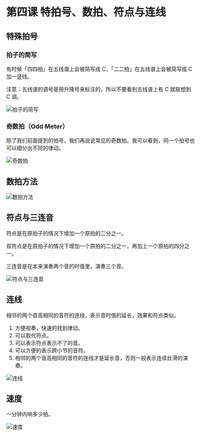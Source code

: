 # 第四课 特拍号、数拍、符点与连线

## 特殊拍号

### 拍子的简写

有时候「四四拍」在五线谱上会被简写成 C，「二二拍」在五线谱上会被简写成 C 加一竖线。

注意：五线谱的调号是用升降号来标注的，所以不要看到五线谱上有 C 就联想到 C 调。

![拍子的简写](https://r2.alrcly.com/doc/2022-04-22-xmHI5M.webp)

### 奇数拍（Odd Meter）

除了我们前面提到的拍号，我们再说说常见的奇数拍。我可以看到，同一个拍号也可以细分出不同的律动。

![奇数拍](https://r2.alrcly.com/doc/2022-04-22-GYIvKe.webp)

## 数拍方法

![数拍方法](https://r2.alrcly.com/doc/2022-04-22-iFdmnQ.webp)

## 符点与三连音

符点是在原拍子的情况下增加一个原拍的二分之一。

双符点是在原拍子的情况下增加一个原拍的二分之一，再加上一个原拍的四分之一。

三连音是在本来演奏两个音的时值里，演奏三个音。

![符点与三连音](https://r2.alrcly.com/doc/2022-04-22-urdA1W.webp)

## 连线

相邻的两个音高相同的音符的连线，表示音时值的延长，效果和符点类似。

1. 方便视奏，快速的找到律动。
2. 可以取代符点。
3. 可以表示符点表示不了的音。
4. 可以方便的表示跨小节的音符。
5. 相邻的两个音高相同的音符的连线才是延长音，否则一般表示连续丝滑的演奏。

![连线](https://r2.alrcly.com/doc/2022-04-22-fjFNr5.webp)

## 速度

一分钟内响多少拍。

![速度](https://r2.alrcly.com/doc/2022-04-22-FXHmIU.webp)
